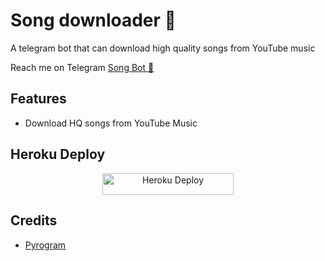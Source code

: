 # Song downloader 🎵

A telegram bot that can download high quality songs from YouTube music

Reach me on Telegram [Song Bot 🎵](http://t.me/vssongdownloaderbot)

## Features

- Download HQ songs from YouTube Music

## Heroku Deploy

<p align="center"><a href="https://heroku.com/deploy?template=https://github.com/nithyadevindi/Ndsongbot"> <img src="https://img.shields.io/badge/Deploy%20To%20Heroku-blueviolet?style=for-the-badge&logo=heroku" alt="Heroku Deploy" width="210" height="34.45"/></a></p>

## Credits

- [Pyrogram](https://github.com/pyrogram)
